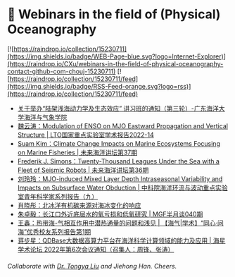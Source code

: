 # 🌊 Webinars in the field of (Physical) Oceanography

[![https://raindrop.io/collection/15230711](https://img.shields.io/badge/WEB-Page-blue.svg?logo=Internet-Explorer)](https://raindrop.io/CXu/webinars-in-the-field-of-physical-oceanography-contact-github-com-chouj-15230711) [![https://raindrop.io/collection/15230711/feed](https://img.shields.io/badge/RSS-Feed-orange.svg?logo=rss)](https://raindrop.io/collection/15230711/feed)

<!-- BLOG-POST-LIST:START -->
- [关于举办“陆架浅海动力学及生态效应” 讲习班的通知（第三轮）-广东海洋大学海洋与气象学院](https://hyqx.gdou.edu.cn/info/1063/3084.htm)
- [魏云涛：Modulation of ENSO on MJO Eastward Propagation and Vertical Structure | LTO国家重点实验室学术报告2022-14](https://mp.weixin.qq.com/s/Q4dcWyMvYdi0hVroHMIUQg)
- [Suam Kim：Climate Change Impacts on Marine Ecosystems Focusing on Marine Fisheries | 未来海洋讲坛第37期](https://mp.weixin.qq.com/s/Ex-ryFWivCi0GpUKZsm5bA)
- [Frederik J. Simons：Twenty-Thousand Leagues Under the Sea with a Fleet of Seismic Robots | 未来海洋讲坛第36期](https://mp.weixin.qq.com/s/baD_0Vr5VRCtREPKwOZpag)
- [刘玲玲：MJO-induced Mixed Layer Depth Intraseasonal Variability and Impacts on Subsurface Water Obduction | 中科院海洋环流与波动重点实验室青年科学家系列报告（九）](https://mp.weixin.qq.com/s/0ACz-gmKpNzKhbACFgv7pg)
- [肖晓彤：北冰洋有机碳来源对海冰变化的响应](https://mp.weixin.qq.com/s/njHfuomUBQaYqE975DRIFQ)
- [朱卓毅：长江口外近底层水的氧亏损和低氧研究 | MGF半月谈040期](https://mp.weixin.qq.com/s/9_Y0EfWfcjt6q97mTAKqCQ)
- [王鑫：热带海-气相互作用中潜热通量的问题和浅见 | 【海气|学术】“同心·问海”优秀校友系列报告第1期](https://mp.weixin.qq.com/s/MNr-zDkCuQmrhRoa526sSQ)
- [蒋步星：QDBase大数据高算力平台在海洋科学计算领域的能力及应用 | 海星学术论坛 2022年第6次会议通知（召集人：周锋、张涛）](https://mp.weixin.qq.com/s/Ubq-a8F81DiIKeUnJdzUDQ)
<!-- BLOG-POST-LIST:END -->

###### Collaborate with [Dr. Tongya Liu](https://liutongya.github.io/) and Jiehong Han. Cheers.
